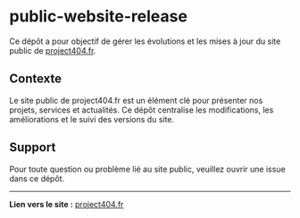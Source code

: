 # public-website-release

Ce dépôt a pour objectif de gérer les évolutions et les mises à jour du site public de [project404.fr](https://project404.fr).

## Contexte

Le site public de project404.fr est un élément clé pour présenter nos projets, services et actualités. Ce dépôt centralise les modifications, les améliorations et le suivi des versions du site.

## Support

Pour toute question ou problème lié au site public, veuillez ouvrir une issue dans ce dépôt.

---
**Lien vers le site :** [project404.fr](https://project404.fr)

